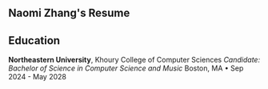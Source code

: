 ## Naomi Zhang's Resume

## Education
**Northeastern University**, Khoury College of Computer Sciences
*Candidate: Bachelor of Science in Computer Science and Music*
Boston, MA  • Sep 2024 - May 2028
